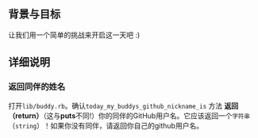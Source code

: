 ## 背景与目标
让我们用一个简单的挑战来开启这一天吧 :)

## 详细说明
### 返回同伴的姓名

打开`lib/buddy.rb`。确认`today_my_buddys_github_nickname_is` 方法 **返回（return）**（这与**puts**不同!）你的同伴的GitHub用户名。它应该返回一个`字符串`（`string`）！如果你没有同伴，请返回你自己的github用户名。
